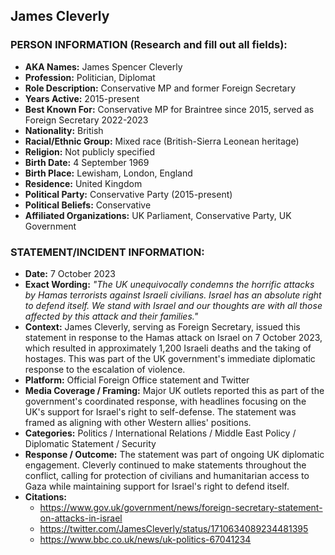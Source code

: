 ## James Cleverly

### PERSON INFORMATION (Research and fill out all fields):
- **AKA Names:** James Spencer Cleverly
- **Profession:** Politician, Diplomat
- **Role Description:** Conservative MP and former Foreign Secretary
- **Years Active:** 2015-present
- **Best Known For:** Conservative MP for Braintree since 2015, served as Foreign Secretary 2022-2023
- **Nationality:** British
- **Racial/Ethnic Group:** Mixed race (British-Sierra Leonean heritage)
- **Religion:** Not publicly specified
- **Birth Date:** 4 September 1969
- **Birth Place:** Lewisham, London, England
- **Residence:** United Kingdom
- **Political Party:** Conservative Party (2015-present)
- **Political Beliefs:** Conservative
- **Affiliated Organizations:** UK Parliament, Conservative Party, UK Government

### STATEMENT/INCIDENT INFORMATION:
- **Date:** 7 October 2023
- **Exact Wording:** *"The UK unequivocally condemns the horrific attacks by Hamas terrorists against Israeli civilians. Israel has an absolute right to defend itself. We stand with Israel and our thoughts are with all those affected by this attack and their families."*
- **Context:** James Cleverly, serving as Foreign Secretary, issued this statement in response to the Hamas attack on Israel on 7 October 2023, which resulted in approximately 1,200 Israeli deaths and the taking of hostages. This was part of the UK government's immediate diplomatic response to the escalation of violence.
- **Platform:** Official Foreign Office statement and Twitter
- **Media Coverage / Framing:** Major UK outlets reported this as part of the government's coordinated response, with headlines focusing on the UK's support for Israel's right to self-defense. The statement was framed as aligning with other Western allies' positions.
- **Categories:** Politics / International Relations / Middle East Policy / Diplomatic Statement / Security
- **Response / Outcome:** The statement was part of ongoing UK diplomatic engagement. Cleverly continued to make statements throughout the conflict, calling for protection of civilians and humanitarian access to Gaza while maintaining support for Israel's right to defend itself.
- **Citations:** 
  - https://www.gov.uk/government/news/foreign-secretary-statement-on-attacks-in-israel
  - https://twitter.com/JamesCleverly/status/1710634089234481395
  - https://www.bbc.co.uk/news/uk-politics-67041234